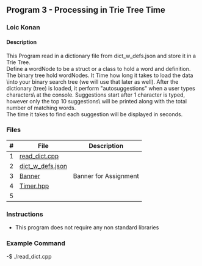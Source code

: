 ## Program 3 - Processing in Trie Tree Time

### Loic Konan

#### Description

This Program read in a dictionary file from dict_w_defs.json and store it in a Trie Tree.\
Define a wordNode to be a struct or a class to hold a word and definition.\
The binary tree hold wordNodes. It Time how long it takes to load the data \into your binary search tree (we will use that later as well).
After the dictionary (tree) is loaded, it perform "autosuggestions" when a user types characters\ at the console.
Suggestions start after 1 character is typed, however only the top 10 suggestions\ will be printed along with the total number of matching words.\
The time it takes to find each suggestion will be displayed in seconds.

### Files

|  #  | File                                 | Description           |
| :-: | ------------------------------------ | --------------------- |
|  1  | [read_dict.cpp](read_dict.cpp)       |                       |
|  2  | [dict_w_defs.json](dict_w_defs.json) |                       |
|  3  | [Banner](Banner)                     | Banner for Assignment |
|  4  | [Timer.hpp](Timer.hpp)               |                       |
|  5  | []()                                 |                       |

### Instructions

- This program does not require any non standard libraries

### Example Command

-$ ./read_dict.cpp
